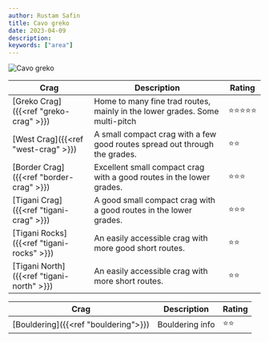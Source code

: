 ```yaml
---
author: Rustam Safin
title: Cavo greko
date: 2023-04-09
description:
keywords: ["area"]
---
```


![Cavo greko](/cavo-greko/main.jpg)

| Crag                                      | Description                                                                 | Rating |
| ----------------------------------------- | --------------------------------------------------------------------------- | ------ |
| [Greko Crag]({{<ref "greko-crag" >}})     | Home to many fine trad routes, mainly in the lower grades. Some multi-pitch | ⭐⭐⭐⭐⭐  |
| [West Crag]({{<ref "west-crag" >}})       | A small compact crag with a few good routes spread out through the grades.  | ⭐⭐     |
| [Border Crag]({{<ref "border-crag" >}})   | Excellent small compact crag with a good routes in the lower grades.        | ⭐⭐⭐    |
| [Tigani Crag]({{<ref "tigani-crag" >}})   | A good small compact crag with a good routes in the lower grades.           | ⭐⭐⭐    |
| [Tigani Rocks]({{<ref "tigani-rocks" >}}) | An easily accessible crag with more good short routes.                      | ⭐⭐     |
| [Tigani North]({{<ref "tigani-north" >}}) | An easily accessible crag with more short routes.                           | ⭐⭐     |

| Crag                                 | Description     | Rating |
| ------------------------------------ | --------------- | ------ |
| [Bouldering]({{<ref "bouldering">}}) | Bouldering info | ⭐⭐     |
